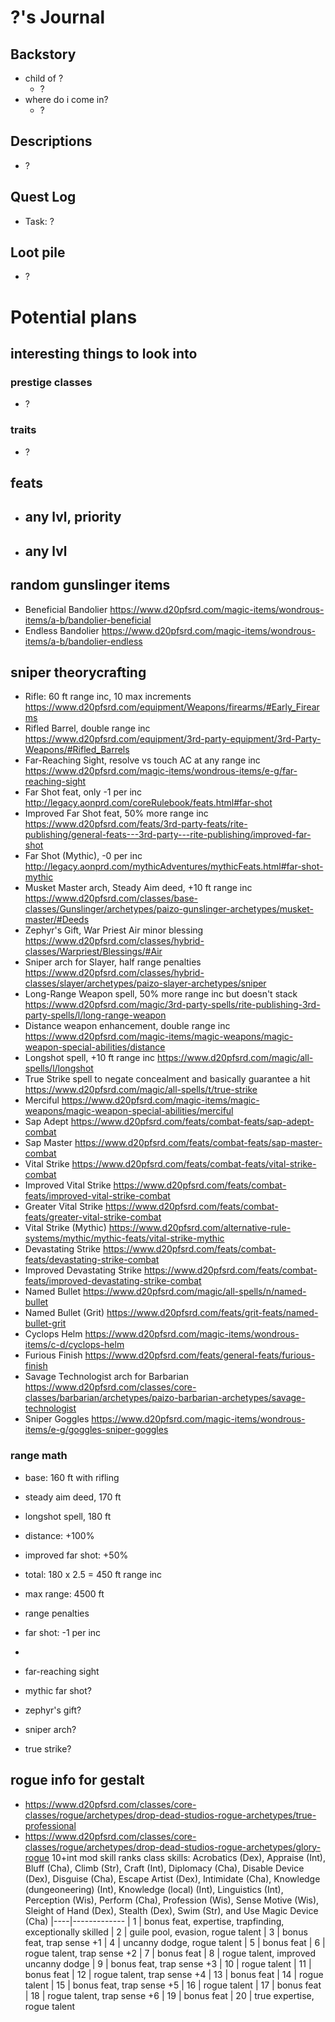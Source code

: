# ?'s Journal

## Backstory
- child of ?
    - ?
- where do i come in?
    - ?

## Descriptions
- ?

## Quest Log
- Task: ?

## Loot pile
- ?

# Potential plans
## interesting things to look into
### prestige classes
- ?

### traits
- ?

## feats
- any lvl, priority
    -
- any lvl
    -

## random gunslinger items
- Beneficial Bandolier https://www.d20pfsrd.com/magic-items/wondrous-items/a-b/bandolier-beneficial
- Endless Bandolier https://www.d20pfsrd.com/magic-items/wondrous-items/a-b/bandolier-endless

## sniper theorycrafting
- Rifle: 60 ft range inc, 10 max increments https://www.d20pfsrd.com/equipment/Weapons/firearms/#Early_Firearms
- Rifled Barrel, double range inc https://www.d20pfsrd.com/equipment/3rd-party-equipment/3rd-Party-Weapons/#Rifled_Barrels
- Far-Reaching Sight, resolve vs touch AC at any range inc https://www.d20pfsrd.com/magic-items/wondrous-items/e-g/far-reaching-sight
- Far Shot feat, only -1 per inc http://legacy.aonprd.com/coreRulebook/feats.html#far-shot
- Improved Far Shot feat, 50% more range inc https://www.d20pfsrd.com/feats/3rd-party-feats/rite-publishing/general-feats---3rd-party---rite-publishing/improved-far-shot
- Far Shot (Mythic), -0 per inc http://legacy.aonprd.com/mythicAdventures/mythicFeats.html#far-shot-mythic
- Musket Master arch, Steady Aim deed, +10 ft range inc https://www.d20pfsrd.com/classes/base-classes/Gunslinger/archetypes/paizo-gunslinger-archetypes/musket-master/#Deeds
- Zephyr's Gift, War Priest Air minor blessing https://www.d20pfsrd.com/classes/hybrid-classes/Warpriest/Blessings/#Air
- Sniper arch for Slayer, half range penalties https://www.d20pfsrd.com/classes/hybrid-classes/slayer/archetypes/paizo-slayer-archetypes/sniper
- Long-Range Weapon spell, 50% more range inc but doesn't stack https://www.d20pfsrd.com/magic/3rd-party-spells/rite-publishing-3rd-party-spells/l/long-range-weapon
- Distance weapon enhancement, double range inc https://www.d20pfsrd.com/magic-items/magic-weapons/magic-weapon-special-abilities/distance
- Longshot spell, +10 ft range inc https://www.d20pfsrd.com/magic/all-spells/l/longshot
- True Strike spell to negate concealment and basically guarantee a hit https://www.d20pfsrd.com/magic/all-spells/t/true-strike
- Merciful https://www.d20pfsrd.com/magic-items/magic-weapons/magic-weapon-special-abilities/merciful
- Sap Adept https://www.d20pfsrd.com/feats/combat-feats/sap-adept-combat
- Sap Master https://www.d20pfsrd.com/feats/combat-feats/sap-master-combat
- Vital Strike https://www.d20pfsrd.com/feats/combat-feats/vital-strike-combat
- Improved Vital Strike https://www.d20pfsrd.com/feats/combat-feats/improved-vital-strike-combat
- Greater Vital Strike https://www.d20pfsrd.com/feats/combat-feats/greater-vital-strike-combat
- Vital Strike (Mythic) https://www.d20pfsrd.com/alternative-rule-systems/mythic/mythic-feats/vital-strike-mythic
- Devastating Strike https://www.d20pfsrd.com/feats/combat-feats/devastating-strike-combat
- Improved Devastating Strike https://www.d20pfsrd.com/feats/combat-feats/improved-devastating-strike-combat
- Named Bullet https://www.d20pfsrd.com/magic/all-spells/n/named-bullet
- Named Bullet (Grit) https://www.d20pfsrd.com/feats/grit-feats/named-bullet-grit
- Cyclops Helm https://www.d20pfsrd.com/magic-items/wondrous-items/c-d/cyclops-helm
- Furious Finish https://www.d20pfsrd.com/feats/general-feats/furious-finish
- Savage Technologist arch for Barbarian https://www.d20pfsrd.com/classes/core-classes/barbarian/archetypes/paizo-barbarian-archetypes/savage-technologist
- Sniper Goggles https://www.d20pfsrd.com/magic-items/wondrous-items/e-g/goggles-sniper-goggles

### range math
- base: 160 ft with rifling
- steady aim deed, 170 ft
- longshot spell, 180 ft
- distance: +100%
- improved far shot: +50%
- total: 180 x 2.5 = 450 ft range inc
- max range: 4500 ft

- range penalties
- far shot: -1 per inc
- 

- far-reaching sight
- mythic far shot?
- zephyr's gift?
- sniper arch?
- true strike?

## rogue info for gestalt
- https://www.d20pfsrd.com/classes/core-classes/rogue/archetypes/drop-dead-studios-rogue-archetypes/true-professional
- https://www.d20pfsrd.com/classes/core-classes/rogue/archetypes/drop-dead-studios-rogue-archetypes/glory-rogue
10+int mod skill ranks
class skills: Acrobatics (Dex), Appraise (Int), Bluff (Cha), Climb (Str), Craft (Int), Diplomacy (Cha), Disable Device (Dex), Disguise (Cha), Escape Artist (Dex), Intimidate (Cha), Knowledge (dungeoneering) (Int), Knowledge (local) (Int), Linguistics (Int), Perception (Wis), Perform (Cha), Profession (Wis), Sense Motive (Wis), Sleight of Hand (Dex), Stealth (Dex), Swim (Str), and Use Magic Device (Cha)
|----|-------------
|  1 | bonus feat, expertise, trapfinding, exceptionally skilled
|  2 | guile pool, evasion, rogue talent
|  3 | bonus feat, trap sense +1
|  4 | uncanny dodge, rogue talent
|  5 | bonus feat
|  6 | rogue talent, trap sense +2
|  7 | bonus feat
|  8 | rogue talent, improved uncanny dodge
|  9 | bonus feat, trap sense +3
| 10 | rogue talent
| 11 | bonus feat
| 12 | rogue talent, trap sense +4
| 13 | bonus feat
| 14 | rogue talent
| 15 | bonus feat, trap sense +5
| 16 | rogue talent
| 17 | bonus feat
| 18 | rogue talent, trap sense +6
| 19 | bonus feat
| 20 | true expertise, rogue talent